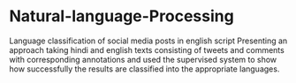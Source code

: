# Natural-language-Processing
Language classification of social media posts in english script
Presenting an approach taking hindi and english texts consisting of tweets and comments with corresponding annotations 
and used the supervised system to show how successfully the results are classified into the appropriate languages.
